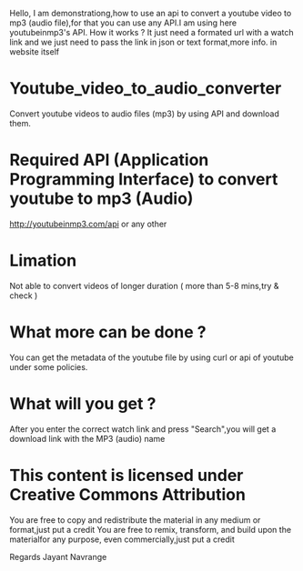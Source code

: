 Hello,
I am demonstrationg,how to use an api to convert a youtube video to mp3 (audio file),for that you can use any API.I am using here youtubeinmp3's API. How it works ? It just need a formated url with a watch link and we just need to pass the link in json or text format,more info. in website itself

# Youtube_video_to_audio_converter
Convert youtube videos to audio files (mp3) by using API and download them.

# Required API (Application Programming Interface) to convert youtube to mp3 (Audio)
http://youtubeinmp3.com/api or any other

# Limation
Not able to convert videos of longer duration ( more than 5-8 mins,try & check )

# What more can be done ?
You can get the metadata of the youtube file by using curl or api of youtube under some policies.

# What will you get ?
After you enter the correct watch link and press "Search",you will get a download link with the MP3 (audio) name

# This content is licensed under Creative Commons Attribution
 You are free to copy and redistribute the material in any medium or format,just put a credit 
 You are free to remix, transform, and build upon the materialfor any purpose, even commercially,just put a credit 
 
 Regards
 Jayant Navrange
 
